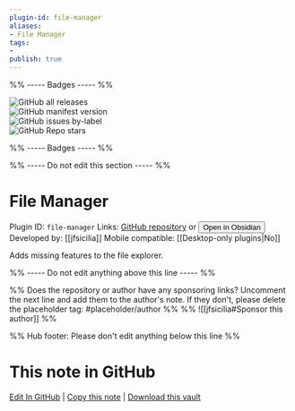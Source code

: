 ```yaml
---
plugin-id: file-manager
aliases:
- File Manager
tags: 
- 
publish: true
---
```


%% ----- Badges ----- %%

![GitHub all releases](https://img.shields.io/github/downloads/jfsicilia/obsidian-file-manager/total?color=573E7A&logo=github&style=for-the-badge)   
![GitHub manifest version](https://img.shields.io/github/manifest-json/v/jfsicilia/obsidian-file-manager?color=573E7A&logo=github&style=for-the-badge)   
![GitHub issues by-label](https://img.shields.io/github/issues/jfsicilia/obsidian-file-manager/help%20wanted?color=573E7A&logo=github&style=for-the-badge)   
![GitHub Repo stars](https://img.shields.io/github/stars/jfsicilia/obsidian-file-manager?color=573E7A&logo=github&style=for-the-badge)

%% ----- Badges ----- %%

%% ----- Do not edit this section ----- %%

# File Manager

Plugin ID: `file-manager`
Links: [GitHub repository](https://github.com/jfsicilia/obsidian-file-manager) or [<button id=HH>Open in Obsidian</button>](obsidian://show-plugin?id=file-manager)
Developed by: [[jfsicilia]]
Mobile compatible: [[Desktop-only plugins|No]]

Adds missing features to the file explorer.

%% ----- Do not edit anything above this line ----- %% 

%% Does the repository or author have any sponsoring links? Uncomment the next line and add them to the author's note. If they don't, please delete the placeholder tag: #placeholder/author %%
%% ![[jfsicilia#Sponsor this author]] %%

%% Hub footer: Please don't edit anything below this line %%

# This note in GitHub

<span class="git-footer">[Edit In GitHub](https://github.dev/obsidian-community/obsidian-hub/blob/main/02%20-%20Community%20Expansions/02.05%20All%20Community%20Expansions/Plugins/file-manager.md "git-hub-edit-note") | [Copy this note](https://raw.githubusercontent.com/obsidian-community/obsidian-hub/main/02%20-%20Community%20Expansions/02.05%20All%20Community%20Expansions/Plugins/file-manager.md "git-hub-copy-note") | [Download this vault](https://github.com/obsidian-community/obsidian-hub/archive/refs/heads/main.zip "git-hub-download-vault") </span>

